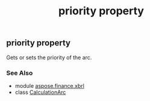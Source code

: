 ﻿---
title: priority property
second_title: Aspose.Finance for Python via .NET API References
description: 
type: docs
weight: 90
url: /python-net/aspose.finance.xbrl/calculationarc/priority/
is_root: false
---

## priority property


Gets or sets the priority of the arc.

### See Also
* module [aspose.finance.xbrl](../../)
* class [CalculationArc](/finance/python-net/aspose.finance.xbrl/calculationarc)
